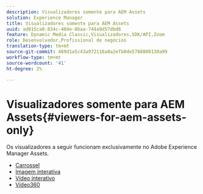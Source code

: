 ```yaml
---
description: Visualizadores somente para AEM Assets
solution: Experience Manager
title: Visualizadores somente para AEM Assets
uuid: ad815ca0-834c-404e-8baa-744a9d57dbd6
feature: Dynamic Media Classic,Visualizadores,SDK/API,Zoom
role: Desenvolvedor,Profissional de negócios
translation-type: tm+mt
source-git-commit: 469d1a5c43a972116a8a2efb0de5708800130a99
workflow-type: tm+mt
source-wordcount: '41'
ht-degree: 2%

---
```



# Visualizadores somente para AEM Assets{#viewers-for-aem-assets-only}

Os visualizadores a seguir funcionam exclusivamente no Adobe Experience Manager Assets.

* [Carrossel](c-html5-aem-carousel/c-html5-aem-carousel.md)
* [Imagem interativa](c-html5-aem-interactive-images/c-html5-aem-interactive-images.md)
* [Vídeo interativo](c-html5-aem-int-video/c-html5-aem-int-video.md)
* [Vídeo360](c-html5-aem-video360/c-html5-aem-video360.md)
